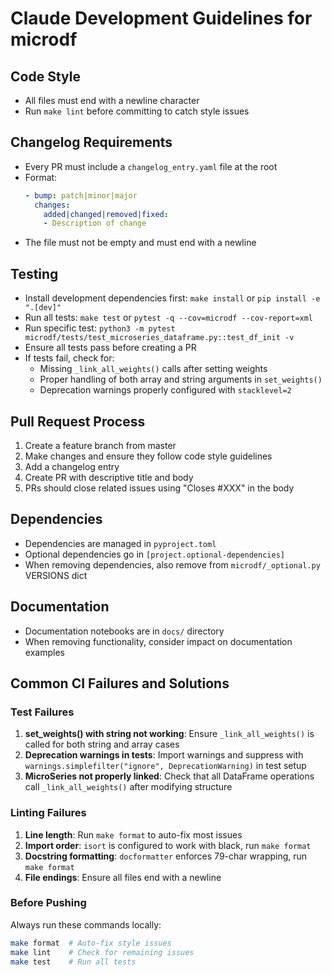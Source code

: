 # Claude Development Guidelines for microdf

## Code Style
- All files must end with a newline character
- Run `make lint` before committing to catch style issues

## Changelog Requirements
- Every PR must include a `changelog_entry.yaml` file at the root
- Format:
  ```yaml
  - bump: patch|minor|major
    changes:
      added|changed|removed|fixed:
      - Description of change
  ```
- The file must not be empty and must end with a newline

## Testing
- Install development dependencies first: `make install` or `pip install -e ".[dev]"`
- Run all tests: `make test` or `pytest -q --cov=microdf --cov-report=xml`
- Run specific test: `python3 -m pytest microdf/tests/test_microseries_dataframe.py::test_df_init -v`
- Ensure all tests pass before creating a PR
- If tests fail, check for:
  - Missing `_link_all_weights()` calls after setting weights
  - Proper handling of both array and string arguments in `set_weights()`
  - Deprecation warnings properly configured with `stacklevel=2`

## Pull Request Process
1. Create a feature branch from master
2. Make changes and ensure they follow code style guidelines
3. Add a changelog entry
4. Create PR with descriptive title and body
5. PRs should close related issues using "Closes #XXX" in the body

## Dependencies
- Dependencies are managed in `pyproject.toml`
- Optional dependencies go in `[project.optional-dependencies]`
- When removing dependencies, also remove from `microdf/_optional.py` VERSIONS dict

## Documentation
- Documentation notebooks are in `docs/` directory
- When removing functionality, consider impact on documentation examples

## Common CI Failures and Solutions

### Test Failures
1. **set_weights() with string not working**: Ensure `_link_all_weights()` is called for both string and array cases
2. **Deprecation warnings in tests**: Import warnings and suppress with `warnings.simplefilter("ignore", DeprecationWarning)` in test setup
3. **MicroSeries not properly linked**: Check that all DataFrame operations call `_link_all_weights()` after modifying structure

### Linting Failures
1. **Line length**: Run `make format` to auto-fix most issues
2. **Import order**: `isort` is configured to work with black, run `make format`
3. **Docstring formatting**: `docformatter` enforces 79-char wrapping, run `make format`
4. **File endings**: Ensure all files end with a newline

### Before Pushing
Always run these commands locally:
```bash
make format  # Auto-fix style issues
make lint    # Check for remaining issues
make test    # Run all tests
```